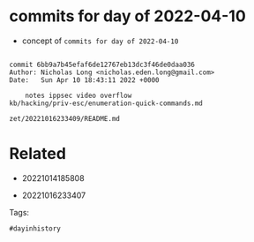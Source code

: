 # commits for day of 2022-04-10

- concept of `commits for day of 2022-04-10`

```

commit 6bb9a7b45efaf6de12767eb13dc3f46de0daa036
Author: Nicholas Long <nicholas.eden.long@gmail.com>
Date:   Sun Apr 10 18:43:11 2022 +0000

    notes ippsec video overflow
kb/hacking/priv-esc/enumeration-quick-commands.md
```

` zet/20221016233409/README.md `

# Related

- 20221014185808

- 20221016233407

Tags:

    #dayinhistory
